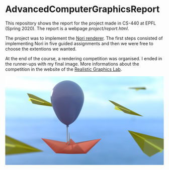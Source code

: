 # AdvancedComputerGraphicsReport

This repository shows the report for the project made in CS-440 at EPFL (Spring 2020). 
The report is a webpage *project/report.html*.

The project was to implement the [Nori renderer](https://wjakob.github.io/nori/). The first steps consisted of implementing Nori in five guided assignments and then we were free to choose the extentions we wanted.

At the end of the course, a rendering competition was organised. I ended in the runner-ups with my final image. More informations about the competition in the website of the [Realistic Graphics Lab](https://rgl.epfl.ch/pages/courses/cs440/sp20/competition2020).

![Final image](/project/final_scene_896_504_1024.png)
